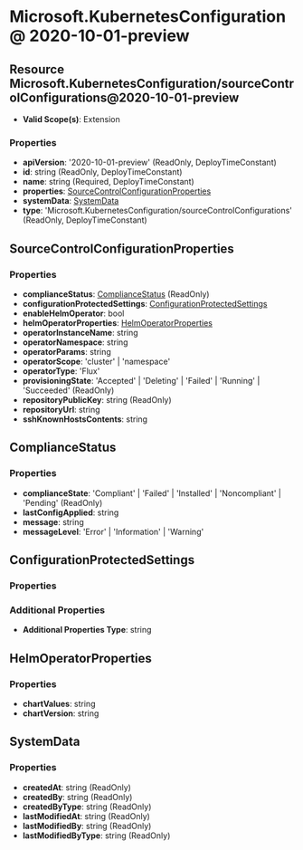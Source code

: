 # Microsoft.KubernetesConfiguration @ 2020-10-01-preview

## Resource Microsoft.KubernetesConfiguration/sourceControlConfigurations@2020-10-01-preview
* **Valid Scope(s)**: Extension
### Properties
* **apiVersion**: '2020-10-01-preview' (ReadOnly, DeployTimeConstant)
* **id**: string (ReadOnly, DeployTimeConstant)
* **name**: string (Required, DeployTimeConstant)
* **properties**: [SourceControlConfigurationProperties](#sourcecontrolconfigurationproperties)
* **systemData**: [SystemData](#systemdata)
* **type**: 'Microsoft.KubernetesConfiguration/sourceControlConfigurations' (ReadOnly, DeployTimeConstant)

## SourceControlConfigurationProperties
### Properties
* **complianceStatus**: [ComplianceStatus](#compliancestatus) (ReadOnly)
* **configurationProtectedSettings**: [ConfigurationProtectedSettings](#configurationprotectedsettings)
* **enableHelmOperator**: bool
* **helmOperatorProperties**: [HelmOperatorProperties](#helmoperatorproperties)
* **operatorInstanceName**: string
* **operatorNamespace**: string
* **operatorParams**: string
* **operatorScope**: 'cluster' | 'namespace'
* **operatorType**: 'Flux'
* **provisioningState**: 'Accepted' | 'Deleting' | 'Failed' | 'Running' | 'Succeeded' (ReadOnly)
* **repositoryPublicKey**: string (ReadOnly)
* **repositoryUrl**: string
* **sshKnownHostsContents**: string

## ComplianceStatus
### Properties
* **complianceState**: 'Compliant' | 'Failed' | 'Installed' | 'Noncompliant' | 'Pending' (ReadOnly)
* **lastConfigApplied**: string
* **message**: string
* **messageLevel**: 'Error' | 'Information' | 'Warning'

## ConfigurationProtectedSettings
### Properties
### Additional Properties
* **Additional Properties Type**: string

## HelmOperatorProperties
### Properties
* **chartValues**: string
* **chartVersion**: string

## SystemData
### Properties
* **createdAt**: string (ReadOnly)
* **createdBy**: string (ReadOnly)
* **createdByType**: string (ReadOnly)
* **lastModifiedAt**: string (ReadOnly)
* **lastModifiedBy**: string (ReadOnly)
* **lastModifiedByType**: string (ReadOnly)

